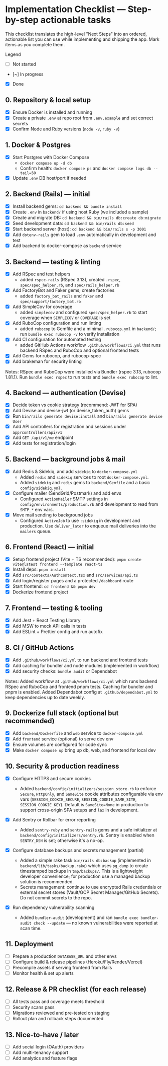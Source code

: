 # Implementation Checklist — Step-by-step actionable tasks

This checklist translates the high-level "Next Steps" into an ordered, actionable list you can use while implementing and shipping the app. Mark items as you complete them.

Legend

- [ ] Not started
- [~] In progress
- [x] Done

## 0. Repository & local setup

- [x] Ensure Docker is installed and running
- [x] Create a private `.env` at repo root from `.env.example` and set correct secrets 
- [x] Confirm Node and Ruby versions (`node -v`, `ruby -v`)

## 1. Docker & Postgres

- [x] Start Postgres with Docker Compose
  - `docker compose up -d db`
  - Confirm health: `docker compose ps` and `docker compose logs db --tail=50`
- [x] Update `.env` DB host/port if needed

## 2. Backend (Rails) — initial

- [x] Install backend gems: `cd backend && bundle install`
- [x] Create `.env` in `backend/` if using host Ruby (we included a sample)
- [x] Create and migrate DB: `cd backend && bin/rails db:create db:migrate`
- [x] Seed development data: `cd backend && bin/rails db:seed`
- [x] Start backend server (host): `cd backend && bin/rails s -p 3001`
- [x] Add `dotenv-rails` gem to load `.env` automatically in development and test
- [x] Add backend to docker-compose as `backend` service

## 3. Backend — testing & linting

- [x] Add RSpec and test helpers
  - added `rspec-rails` (RSpec 3.13), created `.rspec`, `spec/spec_helper.rb`, and `spec/rails_helper.rb`
- [x] Add FactoryBot and Faker gems; create factories
  - added `factory_bot_rails` and `faker` and `spec/support/factory_bot.rb`
- [x] Add SimpleCov for coverage
  - added `simplecov` and configured `spec/spec_helper.rb` to start coverage when `SIMPLECOV` or `COVERAGE` is set
- [x] Add RuboCop configuration and run linting
  - added `rubocop` to Gemfile and a minimal `.rubocop.yml` in `backend/`; run `bundle exec rubocop -v` to verify installation
- [x] Add CI configuration for automated testing
  - added GitHub Actions workflow `.github/workflows/ci.yml` that runs backend RSpec and RuboCop and optional frontend tests
- [x] Add Gems for rubocop, and rubocop-spec
- [x] Add brakeman for security linting

Notes: RSpec and RuboCop were installed via Bundler (rspec 3.13, rubocop 1.81.1). Run `bundle exec rspec` to run tests and `bundle exec rubocop` to lint.

## 4. Backend — authentication (Devise)

- [x] Decide token vs cookie strategy (recommend: JWT for SPA)
- [x] Add Devise and devise-jwt (or devise_token_auth) gems
- [x] Run `bin/rails generate devise:install` and `bin/rails generate devise User`
- [x] Add API controllers for registration and sessions under `app/controllers/api/v1`
- [x] Add `GET /api/v1/me` endpoint
- [x] Add tests for registration/login

## 5. Backend — background jobs & mail
 
- [x] Add Redis & Sidekiq, and add `sidekiq` to `docker-compose.yml`
  - Added `redis` and `sidekiq` services to root `docker-compose.yml`.
  - Added `sidekiq` and `redis` gems to `backend/Gemfile` and a basic `config/sidekiq.yml`.
- [x] Configure mailer (SendGrid/Postmark) and add envs
  - Configured `ActionMailer` SMTP settings in `config/environments/production.rb` and development to read from `SMTP_*` env vars.
- [x] Move mail sending to background jobs
  - Configured `ActiveJob` to use `:sidekiq` in development and production. Use `deliver_later` to enqueue mail deliveries into the `mailers` queue.

## 6. Frontend (React) — initial

- [x] Setup frontend project (Vite + TS recommended): `pnpm create vite@latest frontend --template react-ts`
- [x] Install deps: `pnpm install`
- [x] Add `src/contexts/AuthContext.tsx` and `src/services/api.ts`
- [x] Add login/register pages and a protected `/dashboard` route
- [x] Start frontend: `cd frontend && pnpm dev`
- [x] Dockerize frontend project

## 7. Frontend — testing & tooling

- [x] Add Jest + React Testing Library
- [x] Add MSW to mock API calls in tests
- [x] Add ESLint + Prettier config and run autofix

## 8. CI / GitHub Actions

- [x] Add `.github/workflows/ci.yml` to run backend and frontend tests
- [x] Add caching for bundler and node modules (implemented in workflow)
- [x] Add security checks: `bundle audit` or Dependabot

Notes: Added workflow at `.github/workflows/ci.yml` which runs backend RSpec and RuboCop and frontend pnpm tests. Caching for bundler and pnpm is enabled. Added Dependabot config at `.github/dependabot.yml` to keep dependencies up to date weekly.

## 9. Dockerize full stack (optional but recommended)

- [x] Add `backend/Dockerfile` and `web` service to `docker-compose.yml`
- [x] Add `frontend` service (optional) to serve dev env
- [x] Ensure volumes are configured for code sync
- [x] Make `docker compose up` bring up db, web, and frontend for local dev

## 10. Security & production readiness

- [x] Configure HTTPS and secure cookies
  - Added `backend/config/initializers/session_store.rb` to enforce `Secure`, `HttpOnly`, and `SameSite` cookie attributes configurable via env vars (`SESSION_COOKIE_SECURE`, `SESSION_COOKIE_SAME_SITE`, `SESSION_COOKIE_KEY`). Default is `SameSite=None` in production to support cross-origin SPA setups and `lax` in development.

- [x] Add Sentry or Rollbar for error reporting
  - Added `sentry-ruby` and `sentry-rails` gems and a safe initializer at `backend/config/initializers/sentry.rb`. Sentry is enabled when `SENTRY_DSN` is set; otherwise it's a no-op.

- [x] Configure database backups and secrets management (partial)
  - Added a simple rake task `bin/rails db:backup` (implemented in `backend/lib/tasks/backup.rake`) which uses `pg_dump` to create timestamped backups in `tmp/backups/`. This is a lightweight developer convenience; for production use a managed backup solution is recommended.
  - Secrets management: continue to use encrypted Rails credentials or external secret stores (Vault/GCP Secret Manager/GitHub Secrets). Do not commit secrets to the repo.

- [x] Run dependency vulnerability scanning
  - Added `bundler-audit` (development) and ran `bundle exec bundler-audit check --update` — no known vulnerabilities were reported at scan time.

## 11. Deployment

- [ ] Prepare a production `DATABASE_URL` and other envs
- [ ] Configure build & release pipelines (Heroku/Fly/Render/Vercel)
- [ ] Precompile assets if serving frontend from Rails
- [ ] Monitor health & set up alerts

## 12. Release & PR checklist (for each release)

- [ ] All tests pass and coverage meets threshold
- [ ] Security scans pass
- [ ] Migrations reviewed and pre-tested on staging
- [ ] Rollout plan and rollback steps documented

## 13. Nice-to-have / later

- [ ] Add social login (OAuth) providers
- [ ] Add multi-tenancy support
- [ ] Add analytics and feature flags
